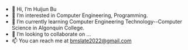 - 👋 Hi, I’m Huijun Bu
- 👀 I’m interested in Computer Engineering, Programming.
- 🌱 I’m currently learning Computer Engineering Technology--Computer Science in Algonquin College.
- 💞️ I’m looking to collaborate on ...
- 📫 You can reach me at bmslate2022@gmail.com

<!---
bmslate/bmslate is a ✨ special ✨ repository because its `README.md` (this file) appears on your GitHub profile.
You can click the Preview link to take a look at your changes.
--->
